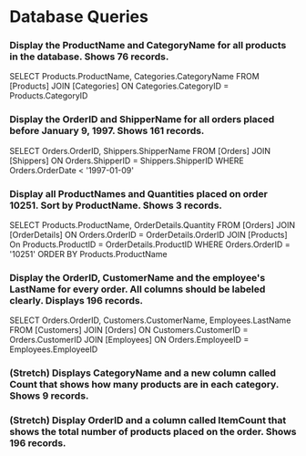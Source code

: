 # Database Queries

### Display the ProductName and CategoryName for all products in the database. Shows 76 records.
SELECT Products.ProductName, Categories.CategoryName
FROM [Products]
JOIN [Categories]
ON Categories.CategoryID = Products.CategoryID

### Display the OrderID and ShipperName for all orders placed before January 9, 1997. Shows 161 records.
SELECT Orders.OrderID, Shippers.ShipperName
FROM [Orders]
JOIN [Shippers]
ON Orders.ShipperID = Shippers.ShipperID
WHERE Orders.OrderDate < '1997-01-09'

### Display all ProductNames and Quantities placed on order 10251. Sort by ProductName. Shows 3 records.
SELECT Products.ProductName, OrderDetails.Quantity
FROM [Orders]
JOIN [OrderDetails]
ON Orders.OrderID = OrderDetails.OrderID
JOIN [Products]
On Products.ProductID = OrderDetails.ProductID
WHERE Orders.OrderID = '10251'
ORDER BY Products.ProductName

### Display the OrderID, CustomerName and the employee's LastName for every order. All columns should be labeled clearly. Displays 196 records.
SELECT Orders.OrderID, Customers.CustomerName, Employees.LastName
FROM [Customers]
JOIN [Orders]
ON Customers.CustomerID = Orders.CustomerID
JOIN [Employees]
ON Orders.EmployeeID = Employees.EmployeeID


### (Stretch)  Displays CategoryName and a new column called Count that shows how many products are in each category. Shows 9 records.

### (Stretch) Display OrderID and a  column called ItemCount that shows the total number of products placed on the order. Shows 196 records. 